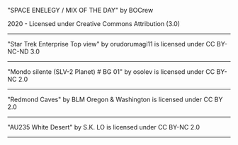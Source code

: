 "SPACE ENELEGY / MIX OF THE DAY"
by BOCrew

2020 - Licensed under
Creative Commons
Attribution (3.0)

---

"Star Trek Enterprise Top view" by orudorumagi11 is licensed under CC BY-NC-ND 3.0

---

"Mondo silente (SLV-2 Planet) # BG 01" by osolev is licensed under CC BY-NC 2.0

---

"Redmond Caves" by BLM Oregon & Washington is licensed under CC BY 2.0

---

"AU235 White Desert" by S.K. LO is licensed under CC BY-NC 2.0

---
